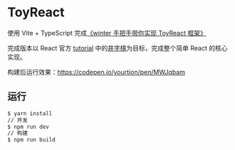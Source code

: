 # ToyReact

使用 Vite + TypeScript 完成[《winter 手把手带你实现 ToyReact 框架》](https://u.geekbang.org/subject/priorfe/100055432)

完成版本以 React 官方 [tutorial](https://zh-hans.reactjs.org/tutorial/tutorial.html) 中的[井字棋](https://codepen.io/gaearon/pen/gWWZgR)为目标，完成整个简单 React 的核心实现。

构建后运行效果：https://codepen.io/yourtion/pen/MWJqbam

## 运行

```bash
$ yarn install
// 开发
$ npm run dev
// 构建
$ npm run build
```
